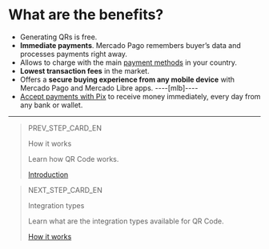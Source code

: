 # What are the benefits?

* Generating QRs is free.
* **Immediate payments**. Mercado Pago remembers buyer’s data and processes payments right away.
* Allows to charge with the main [payment methods](https://www.mercadopago.com.ar/ayuda/medios-de-pago-cuotas-promociones_264) in your country. 
* **Lowest transaction fees** in the market.
* Offers a **secure buying experience from any mobile device** with Mercado Pago and Mercado Libre apps.
----[mlb]----
* [Accept payments with Pix](https://www.mercadopago.com.br/pix) to receive money immediately, every day from any bank or wallet.
------------

> PREV_STEP_CARD_EN
>
> How it works
>
> Learn how QR Code works.
>
> [Introduction](https://www.mercadopago[FAKER][URL][DOMAIN]/developers/en/guides/qr-code/introduction/how-it-works)


> NEXT_STEP_CARD_EN
>
> Integration types
>
> Learn what are the integration types available for QR Code.
>
> [How it works](https://www.mercadopago[FAKER][URL][DOMAIN]/developers/en/guides/qr-code/introduction/integration-types)